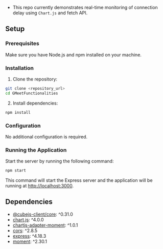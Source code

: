 

- This repo currently demonstrates real-time monitoring of connection delay using `Chart.js` and fetch API.

## Setup

### Prerequisites

Make sure you have Node.js and npm installed on your machine.

### Installation

1. Clone the repository:

```bash
git clone <repository_url>
cd GMeetFunctionalities
```

2. Install dependencies:

```bash
npm install
```

### Configuration

No additional configuration is required.

### Running the Application

Start the server by running the following command:

```bash
npm start
```

This command will start the Express server and the application will be running at [http://localhost:3000](http://localhost:3000).


## Dependencies

- [@cubejs-client/core](https://www.npmjs.com/package/@cubejs-client/core): ^0.31.0
- [chart.js](https://www.npmjs.com/package/chart.js): ^4.0.0
- [chartjs-adapter-moment](https://www.npmjs.com/package/chartjs-adapter-moment): ^1.0.1
- [cors](https://www.npmjs.com/package/cors): ^2.8.5
- [express](https://www.npmjs.com/package/express): ^4.18.3
- [moment](https://www.npmjs.com/package/moment): ^2.30.1

